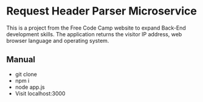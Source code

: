 # Request Header Parser Microservice

This is a project from the Free Code Camp website to expand Back-End development skills. The application returns the visitor IP address, web browser language and operating system.

## Manual

* git clone
* npm i
* node app.js
* Visit localhost:3000
